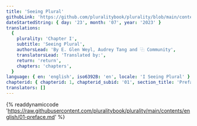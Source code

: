 ```yaml
---
title: 'Seeing Plural'
githubLink: 'https://github.com/pluralitybook/plurality/blob/main/contents/english/01-preface.md'
dateStartedString: { day: '23', month: '07', year: '2023' }
translations:
  {
    plurality: 'Chapter I',
    subtitle: 'Seeing Plural',
    authorsLead: 'By E. Glen Weyl, Audrey Tang and ⿻ Community',
    translatorsLead: 'Translated by:',
    return: 'return',
    chapters: 'chapters',
  }
language: { en: 'english', iso6392B: 'en', locale: 'I Seeing Plural' }
chapterid: { chapterid: 1, chapterid_subid: '01', section_title: 'Preface' }
translators: []
---
```

{% readdynamiccode 'https://raw.githubusercontent.com/pluralitybook/plurality/main/contents/english/01-preface.md' %}